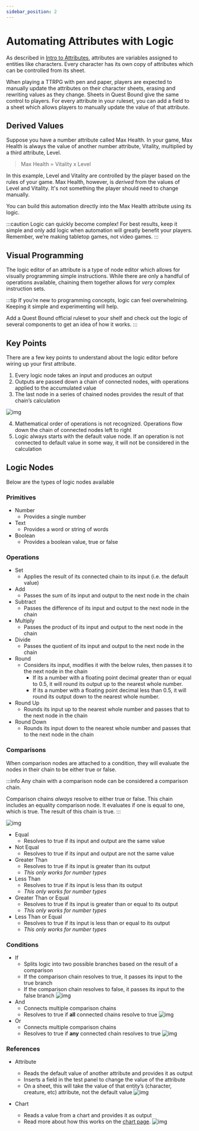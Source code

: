 ```yaml
---
sidebar_position: 2
---
```


# Automating Attributes with Logic

As described in [Intro to Attributes](./attributes.md), attributes are variables assigned to entities like characters. Every character has its own copy of attributes which can be controlled from its sheet.

When playing a TTRPG with pen and paper, players are expected to manually update the attributes on their character sheets, erasing and rewriting values as they change.
Sheets in Quest Bound give the same control to players. For every attribute in your ruleset, you can add a field to a sheet which allows players to manually update the value of that attribute.

## Derived Values

Suppose you have a number attribute called Max Health. In your game, Max Health is always the value of another number attribute, Vitality, multiplied by a third attribute, Level.

> Max Health = Vitality x Level

In this example, Level and Vitality are controlled by the player based on the rules of your game. Max Health, however, is _derived_ from the values of Level and Vitality. It's not something the player should need to change manually.

You can build this automation directly into the Max Health attribute using its logic.

:::caution
Logic can quickly become complex! For best results, keep it simple and only add logic when automation will greatly benefit your players. Remember, we’re making tabletop games, not video games.
:::

## Visual Programming

The logic editor of an attribute is a type of node editor which allows for visually programming simple instructions. While there are only a handful of operations available, chaining them together allows for _very_ complex instruction sets.

:::tip
If you’re new to programming concepts, logic can feel overwhelming. Keeping it simple and experimenting will help.

Add a Quest Bound official ruleset to your shelf and check out the logic of several components to get an idea of how it works.
:::

## Key Points

There are a few key points to understand about the logic editor before wiring up your first attribute.

1. Every logic node takes an input and produces an output
2. Outputs are passed down a chain of connected nodes, with operations applied to the accumulated value
3. The last node in a series of chained nodes provides the result of that chain’s calculation

![img](./img/result.png)

4. Mathematical order of operations is not recognized. Operations flow down the chain of connected nodes left to right
5. Logic always starts with the default value node. If an operation is not connected to default value in some way, it will not be considered in the calculation

## Logic Nodes

Below are the types of logic nodes available

### Primitives

- Number
  - Provides a single number
- Text
  - Provides a word or string of words
- Boolean
  - Provides a boolean value, true or false

### Operations

- Set
  - Applies the result of its connected chain to its input (i.e. the default value)
- Add
  - Passes the sum of its input and output to the next node in the chain
- Subtract
  - Passes the difference of its input and output to the next node in the chain
- Multiply
  - Passes the product of its input and output to the next node in the chain
- Divide
  - Passes the quotient of its input and output to the next node in the chain
- Round
  - Considers its input, modifies it with the below rules, then passes it to the next node in the chain
    - If its a number with a floating point decimal greater than or equal to 0.5, it will round its output up to the nearest whole number.
    - If its a number with a floating point decimal less than 0.5, it will round its output down to the nearest whole number.
- Round Up
  - Rounds its input up to the nearest whole number and passes that to the next node in the chain
- Round Down
  - Rounds its input down to the nearest whole number and passes that to the next node in the chain

### Comparisons

When comparison nodes are attached to a condition, they will evaluate the nodes in their chain to be either true or false.

:::info
Any chain with a comparison node can be considered a comparison chain.

Comparison chains _always_ resolve to either true or false. This chain includes an equality comparison node. It evaluates if one is equal to one, which is true. The result of this chain is true.
:::

![img](./img/comparison-chains-eval.png)

- Equal
  - Resolves to true if its input and output are the same value
- Not Equal
  - Resolves to true if its input and output are not the same value
- Greater Than
  - Resolves to true if its input is greater than its output
  - _This only works for number types_
- Less Than
  - Resolves to true if its input is less than its output
  - _This only works for number types_
- Greater Than or Equal
  - Resolves to true if its input is greater than or equal to its output
  - _This only works for number types_
- Less Than or Equal
  - Resolves to true if its input is less than or equal to its output
  - _This only works for number types_

### Conditions

- If
  - Splits logic into two possible branches based on the result of a comparison
  - If the comparison chain resolves to true, it passes its input to the true branch
  - If the comparison chain resolves to false, it passes its input to the false branch
    ![img](./img/if.png)
- And
  - Connects multiple comparison chains
  - Resolves to true if **all** connected chains resolve to true
    ![img](./img/and.png)
- Or
  - Connects multiple comparison chains
  - Resolves to true if **any** connected chain resolves to true
    ![img](./img/or.png)

### References

- Attribute

  - Reads the default value of another attribute and provides it as output
  - Inserts a field in the test panel to change the value of the attribute
  - On a sheet, this will take the value of that entity’s (character, creature, etc) attribute, not the default value
    ![img](./img/attribute.png)

- Chart
  - Reads a value from a chart and provides it as output
  - Read more about how this works on the [chart page](../charts).
    ![img](./img/chart-1.png)
